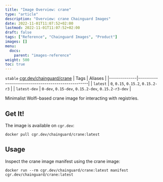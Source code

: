 ```yaml
---
title: "Image Overview: crane"
type: "article"
description: "Overview: crane Chainguard Images"
date: 2022-11-01T11:07:52+02:00
lastmod: 2022-11-01T11:07:52+02:00
draft: false
tags: ["Reference", "Chainguard Images", "Product"]
images: []
menu:
  docs:
    parent: "images-reference"
weight: 500
toc: true
---
```


`stable` [cgr.dev/chainguard/crane](https://github.com/chainguard-images/images/tree/main/images/crane)
| Tags         | Aliases                                            |
|--------------|----------------------------------------------------|
| `latest`     | `0`, `0.15`, `0.15.2`, `0.15.2-r3`                 |
| `latest-dev` | `0-dev`, `0.15-dev`, `0.15.2-dev`, `0.15.2-r3-dev` |



Minimalist Wolfi-based crane image for interacting with registries.

## Get It!

The image is available on `cgr.dev`:

```
docker pull cgr.dev/chainguard/crane:latest
```

## Usage

Inspect the crane image manifest using the crane image:

```
docker run --rm cgr.dev/chainguard/crane:latest manifest cgr.dev/chainguard/crane:latest
```

